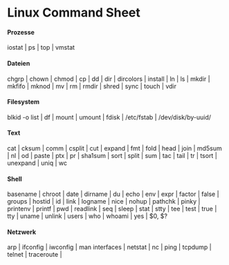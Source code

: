 # Linux Command Sheet

#### Prozesse

iostat | ps | top | vmstat

#### Dateien 	

chgrp | chown | chmod | cp | dd | dir | dircolors | install | ln | ls | mkdir | mkfifo | mknod | mv | rm | rmdir | shred | sync | touch | vdir

#### Filesystem

blkid -o list | df | mount | umount | fdisk | /etc/fstab | /dev/disk/by-uuid/ 

#### Text 	

cat | cksum | comm | csplit | cut | expand | fmt | fold | head | join | md5sum | nl | od | paste | ptx | pr | sha1sum | sort | split | sum | tac | tail | tr | tsort | unexpand | uniq | wc

#### Shell 	

basename | chroot | date | dirname | du | echo | env | expr | factor | false | groups | hostid | id | link | logname | nice | nohup | pathchk | pinky | printenv | printf | pwd | readlink | seq | sleep | stat | stty | tee | test | true | tty | uname | unlink | users | who | whoami | yes | $0, $?

#### Netzwerk

arp | ifconfig | iwconfig | man interfaces | netstat | nc | ping | tcpdump | telnet | traceroute | 

